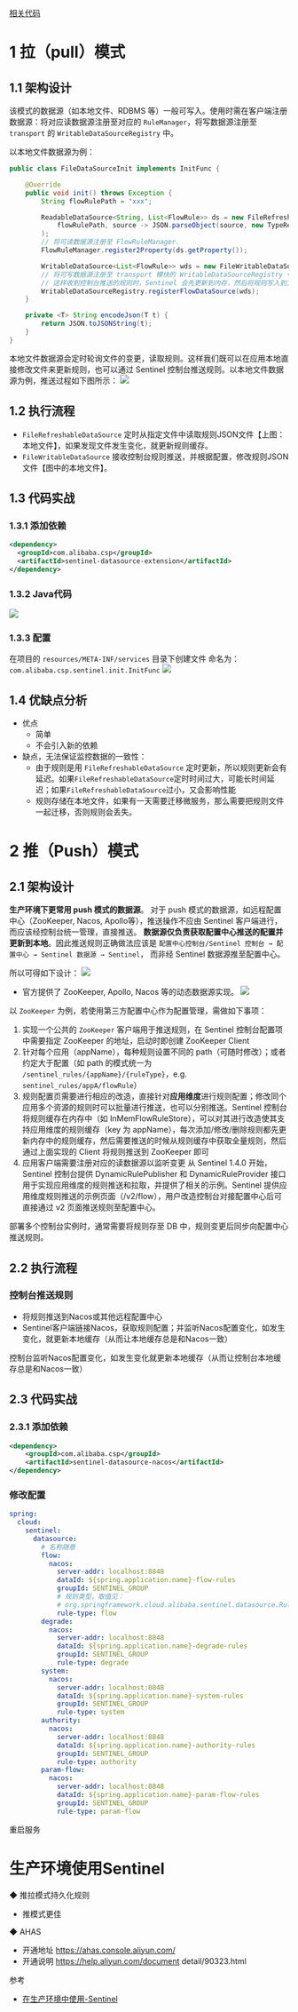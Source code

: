 [相关代码](https://github.com/Wasabi1234/Spring-Cloud-Alibaba-in-Acrion-ContentCenter)

# 1 拉（pull）模式
## 1.1 架构设计
该模式的数据源（如本地文件、RDBMS 等）一般可写入。使用时需在客户端注册数据源：将对应读数据源注册至对应的 `RuleManager`，将写数据源注册至 `transport` 的 `WritableDataSourceRegistry` 中。

以本地文件数据源为例：

```java
public class FileDataSourceInit implements InitFunc {

    @Override
    public void init() throws Exception {
        String flowRulePath = "xxx";

        ReadableDataSource<String, List<FlowRule>> ds = new FileRefreshableDataSource<>(
            flowRulePath, source -> JSON.parseObject(source, new TypeReference<List<FlowRule>>() {})
        );
        // 将可读数据源注册至 FlowRuleManager.
        FlowRuleManager.register2Property(ds.getProperty());

        WritableDataSource<List<FlowRule>> wds = new FileWritableDataSource<>(flowRulePath, this::encodeJson);
        // 将可写数据源注册至 transport 模块的 WritableDataSourceRegistry 中.
        // 这样收到控制台推送的规则时，Sentinel 会先更新到内存，然后将规则写入到文件中.
        WritableDataSourceRegistry.registerFlowDataSource(wds);
    }

    private <T> String encodeJson(T t) {
        return JSON.toJSONString(t);
    }
}
```

本地文件数据源会定时轮询文件的变更，读取规则。这样我们既可以在应用本地直接修改文件来更新规则，也可以通过 Sentinel 控制台推送规则。以本地文件数据源为例，推送过程如下图所示：
![](https://img-blog.csdnimg.cn/20201008180526659.png?x-oss-process=image/watermark,type_ZmFuZ3poZW5naGVpdGk,shadow_10,text_SmF2YUVkZ2U=,size_1,color_FFFFFF,t_70#pic_center)

## 1.2 执行流程
- `FileRefreshableDataSource` 定时从指定文件中读取规则JSON文件【上图：本地文件】，如果发现文件发生变化，就更新规则缓存。
- `FileWritableDataSource` 接收控制台规则推送，并根据配置，修改规则JSON文件【图中的本地文件】。

##  1.3 代码实战
### 1.3.1 添加依赖

```xml
<dependency>
  <groupId>com.alibaba.csp</groupId>
  <artifactId>sentinel-datasource-extension</artifactId>
</dependency>
```
### 1.3.2 Java代码
![](https://img-blog.csdnimg.cn/20191205011656174.png?x-oss-process=image/watermark,type_ZmFuZ3poZW5naGVpdGk,shadow_10,text_aHR0cHM6Ly9qYXZhZWRnZS5ibG9nLmNzZG4ubmV0,size_1,color_FFFFFF,t_70)
### 1.3.3 配置
在项目的 `resources/META-INF/services` 目录下创建文件
命名为：`com.alibaba.csp.sentinel.init.InitFunc` ![](https://img-blog.csdnimg.cn/20191205011807245.png?x-oss-process=image/watermark,type_ZmFuZ3poZW5naGVpdGk,shadow_10,text_aHR0cHM6Ly9qYXZhZWRnZS5ibG9nLmNzZG4ubmV0,size_1,color_FFFFFF,t_70)

## 1.4 优缺点分析
- 优点
	- 简单
	- 不会引入新的依赖
- 缺点，无法保证监控数据的一致性：
	- 由于规则是用 `FileRefreshableDataSource` 定时更新，所以规则更新会有延迟。如果`FileRefreshableDataSource`定时时间过大，可能长时间延迟；如果`FileRefreshableDataSource`过小，又会影响性能
	- 规则存储在本地文件，如果有一天需要迁移微服务，那么需要把规则文件一起迁移，否则规则会丢失。

# 2 推（Push）模式
## 2.1 架构设计
**生产环境下更常用 push 模式的数据源**。
对于 push 模式的数据源，如远程配置中心（ZooKeeper, Nacos, Apollo等），推送操作不应由 Sentinel 客户端进行，而应该经控制台统一管理，直接推送。
**数据源仅负责获取配置中心推送的配置并更新到本地**。因此推送规则正确做法应该是 
`配置中心控制台/Sentinel 控制台 → 配置中心 → Sentinel 数据源 → Sentinel`，
而非经 Sentinel 数据源推至配置中心。

所以可得如下设计：
![](https://img-blog.csdnimg.cn/2020100819181370.png?x-oss-process=image/watermark,type_ZmFuZ3poZW5naGVpdGk,shadow_10,text_SmF2YUVkZ2U=,size_1,color_FFFFFF,t_70#pic_center)

- 官方提供了 ZooKeeper, Apollo, Nacos 等的动态数据源实现。
![](https://img-blog.csdnimg.cn/20201008192530949.png?x-oss-process=image/watermark,type_ZmFuZ3poZW5naGVpdGk,shadow_10,text_SmF2YUVkZ2U=,size_1,color_FFFFFF,t_70#pic_center)

以 `ZooKeeper` 为例，若使用第三方配置中心作为配置管理，需做如下事项：
1. 实现一个公共的 `ZooKeeper` 客户端用于推送规则，在 Sentinel 控制台配置项中需要指定 ZooKeeper 的地址，启动时即创建 ZooKeeper Client
2. 针对每个应用（appName），每种规则设置不同的 path（可随时修改）；或者约定大于配置（如 path 的模式统一为 `/sentinel_rules/{appName}/{ruleType}`，e.g. `sentinel_rules/appA/flowRule`）
3. 规则配置页需要进行相应的改造，直接针对**应用维度**进行规则配置；修改同个应用多个资源的规则时可以批量进行推送，也可以分别推送。Sentinel 控制台将规则缓存在内存中（如 InMemFlowRuleStore），可以对其进行改造使其支持应用维度的规则缓存（key 为 appName），每次添加/修改/删除规则都先更新内存中的规则缓存，然后需要推送的时候从规则缓存中获取全量规则，然后通过上面实现的 Client 将规则推送到 ZooKeeper 即可
4. 应用客户端需要注册对应的读数据源以监听变更
从 Sentinel 1.4.0 开始，Sentinel 控制台提供 DynamicRulePublisher 和 DynamicRuleProvider 接口用于实现应用维度的规则推送和拉取，并提供了相关的示例。Sentinel 提供应用维度规则推送的示例页面（/v2/flow），用户改造控制台对接配置中心后可直接通过 v2 页面推送规则至配置中心。


部署多个控制台实例时，通常需要将规则存至 DB 中，规则变更后同步向配置中心推送规则。

## 2.2 执行流程
### 控制台推送规则
- 将规则推送到Nacos或其他远程配置中心
- Sentinel客户端链接Nacos，获取规则配置；并监听Nacos配置变化，如发生变化，就更新本地缓存（从而让本地缓存总是和Nacos一致）

控制台监听Nacos配置变化，如发生变化就更新本地缓存（从而让控制台本地缓存总是和Nacos一致）

##  2.3 代码实战
### 2.3.1 添加依赖

```xml
<dependency>
    <groupId>com.alibaba.csp</groupId>
    <artifactId>sentinel-datasource-nacos</artifactId>
</dependency>
```
### 修改配置

```yml
spring:
  cloud:
    sentinel:
      datasource:
        # 名称随意
        flow:
          nacos:
            server-addr: localhost:8848
            dataId: ${spring.application.name}-flow-rules
            groupId: SENTINEL_GROUP
            # 规则类型，取值见：
            # org.springframework.cloud.alibaba.sentinel.datasource.RuleType
            rule-type: flow
        degrade:
          nacos:
            server-addr: localhost:8848
            dataId: ${spring.application.name}-degrade-rules
            groupId: SENTINEL_GROUP
            rule-type: degrade
        system:
          nacos:
            server-addr: localhost:8848
            dataId: ${spring.application.name}-system-rules
            groupId: SENTINEL_GROUP
            rule-type: system
        authority:
          nacos:
            server-addr: localhost:8848
            dataId: ${spring.application.name}-authority-rules
            groupId: SENTINEL_GROUP
            rule-type: authority
        param-flow:
          nacos:
            server-addr: localhost:8848
            dataId: ${spring.application.name}-param-flow-rules
            groupId: SENTINEL_GROUP
            rule-type: param-flow
```
重启服务

# 生产环境使用Sentinel
◆ 推拉模式持久化规则
- 推模式更佳

◆ AHAS
- 开通地址
https://ahas.console.aliyun.com/
- 开通说明
https://help.aliyun.com/document detail/90323.html

参考

-  [在生产环境中使用-Sentinel](https://github.com/alibaba/Sentinel/wiki/%E5%9C%A8%E7%94%9F%E4%BA%A7%E7%8E%AF%E5%A2%83%E4%B8%AD%E4%BD%BF%E7%94%A8-Sentinel)